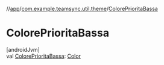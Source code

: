 //[app](../../index.md)/[com.example.teamsync.util.theme](index.md)/[ColorePrioritaBassa](-colore-priorita-bassa.md)

# ColorePrioritaBassa

[androidJvm]\
val [ColorePrioritaBassa](-colore-priorita-bassa.md): [Color](https://developer.android.com/reference/kotlin/androidx/compose/ui/graphics/Color.html)
